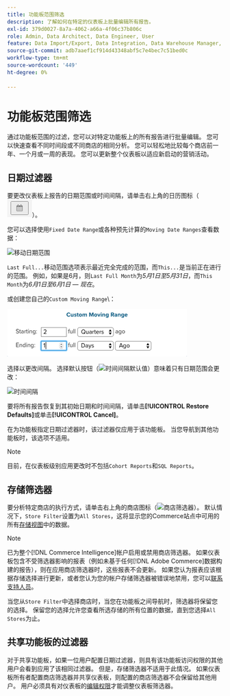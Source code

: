```yaml
---
title: 功能板范围筛选
description: 了解如何在特定的仪表板上批量编辑所有报告。
exl-id: 379d0027-8a7a-4062-a66a-4f06c37b806c
role: Admin, Data Architect, Data Engineer, User
feature: Data Import/Export, Data Integration, Data Warehouse Manager, Commerce Tables
source-git-commit: adb7aaef1cf914d43348abf5c7e4bec7c51bed0c
workflow-type: tm+mt
source-wordcount: '449'
ht-degree: 0%

---
```


# 功能板范围筛选

通过功能板范围的过滤，您可以对特定功能板上的所有报告进行批量编辑。 您可以快速查看不同时间段或不同商店的相同分析。 您可以轻松地比较每个商店前一年、一个月或一周的表现。 您可以更新整个仪表板以适应新启动的营销活动。

## 日期过滤器

要更改仪表板上报告的日期范围或时间间隔，请单击右上角的日历图标（![日历](../../assets/calendar-button.png)）。

您可以选择使用`Fixed Date Range`或各种预先计算的`Moving Date Ranges`查看数据：

![移动日期范围](../../assets/moving_date_ranges.png)

`Last Full...`移动范围选项表示最近完全完成的范围，而`This...`是当前正在进行的范围。 例如，如果是6月，则`Last Full Month`为&#x200B;_5月1日至5月31日_，而`This Month`为&#x200B;_6月1日至6月1日 — 现在_。

或创建您自己的`Custom Moving Range`\：

![自定义移动范围](../../assets/custom-moving-range.png)

选择以更改间隔。 选择默认按钮（![时间间隔默认值](../../assets/time_interval_default.png)）意味着只有日期范围会更改：

![时间间隔](../../assets/time_interval.png)

要将所有报告恢复到其初始日期和时间间隔，请单击&#x200B;**[!UICONTROL Restore Defaults]**&#x200B;或单击&#x200B;**[!UICONTROL Cancel]**。

在为功能板指定日期过滤器时，该过滤器仅应用于该功能板。 当您导航到其他功能板时，该选项不适用。

>[!NOTE]
>
>目前，在仪表板级别应用更改时不包括`Cohort Reports`和`SQL Reports`。

## 存储筛选器

要分析特定商店的执行方式，请单击右上角的商店图标（![商店筛选器](../../assets/store-filter.png)）。 默认情况下，`Store Filter`设置为`All Stores`，这将显示您的Commerce站点中可用的所有[存储视图](https://experienceleague.adobe.com/docs/commerce-admin/stores-sales/site-store/store-views.html)中的数据。

>[!NOTE]
>
>已为整个[!DNL Commerce Intelligence]帐户启用或禁用商店筛选器。 如果仪表板包含不受筛选器影响的报表（例如未基于任何[!DNL Adobe Commerce]数据构建的报告），则在应用商店筛选器时，这些报表不会更新。 如果您认为报表应该根据存储选择进行更新，或者您认为您的帐户存储筛选器被错误地禁用，您可以[联系支持人员](https://experienceleague.adobe.com/docs/commerce-knowledge-base/kb/troubleshooting/miscellaneous/mbi-service-policies.html)。

当您从`Store Filter`中选择商店时，当您在功能板之间导航时，筛选器将保留您的选择。 保留您的选择允许您查看所选存储的所有位置的数据，直到您选择`All Stores`为止。

## 共享功能板的过滤器

对于共享功能板，如果一位用户配置日期过滤器，则具有该功能板访问权限的其他用户会看到应用了该相同过滤器。 但是，存储筛选器不适用于此情况。 如果仪表板所有者配置商店筛选器并共享仪表板，则配置的商店筛选器不会保留给其他用户。 用户必须具有对仪表板的[编辑权限](../../data-user/dashboards/share-dashboard-with-users.md)才能调整仪表板筛选器。
